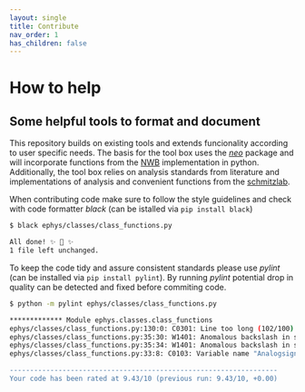 ```yaml
---
layout: single
title: Contribute
nav_order: 1
has_children: false
---
```


# How to help

## Some helpful tools to format and document

This repository builds on existing tools and extends funcionality according to user specific needs.
The basis for the tool box uses the [*neo*](https://github.com/NeuralEnsemble/python-neo) package and will incorporate functions from the [NWB](https://github.com/NeurodataWithoutBorders/pynwb) implementation in python.
Additionally, the tool box relies on analysis standards from literature and implementations of analysis and convenient functions from the [schmitzlab](https://github.com/Schmitz-lab).

When contributing code make sure to follow the style guidelines and check with code formatter *black* (can be istalled via `pip install black`)

```bash
$ black ephys/classes/class_functions.py 

All done! ✨ 🍰 ✨
1 file left unchanged.
```

To keep the code tidy and assure consistent standards please use *pylint* (can be installed via `pip install pylint`). By running *pylint* potential drop in quality can be detected and fixed before commiting code.

```bash
$ python -m pylint ephys/classes/class_functions.py 

************* Module ephys.classes.class_functions
ephys/classes/class_functions.py:130:0: C0301: Line too long (102/100) (line-too-long)
ephys/classes/class_functions.py:35:30: W1401: Anomalous backslash in string: '\('. String constant might be missing an r prefix. (anomalous-backslash-in-string)
ephys/classes/class_functions.py:35:34: W1401: Anomalous backslash in string: '\)'. String constant might be missing an r prefix. (anomalous-backslash-in-string)
ephys/classes/class_functions.py:33:8: C0103: Variable name "Analogsignals" doesn't conform to snake_case naming style (invalid-name)

------------------------------------------------------------------
Your code has been rated at 9.43/10 (previous run: 9.43/10, +0.00)
```
